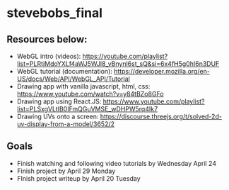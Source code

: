 # stevebobs_final

## Resources below:
- WebGL intro (videos): https://youtube.com/playlist?list=PLRtjMdoYXLf4aWJ5WJl8_vBnynl6st_sQ&si=6x4fH5g0hI6n3DUF
- WebGL tutorial (documentation): https://developer.mozilla.org/en-US/docs/Web/API/WebGL_API/Tutorial
- Drawing app with vanilla javascript, html, css: https://www.youtube.com/watch?v=y84tBZo8GFo
- Drawing app using React.JS: https://www.youtube.com/playlist?list=PLSxgVLtIB0IFmQGuVMSE_wDHPW5rq4Ik7
- Drawing UVs onto a screen: https://discourse.threejs.org/t/solved-2d-uv-display-from-a-model/3652/2

## Goals
- Finish watching and following video tutorials by Wednesday April 24
- Finish project by April 29 Monday
- FInish project writeup by April 20 Tuesday

  
